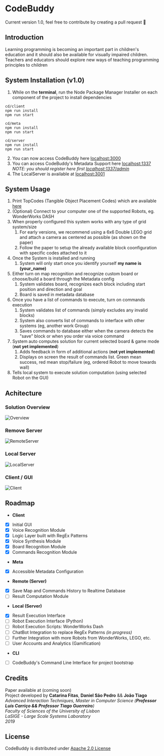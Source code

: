 # CodeBuddy

Current version 1.0, feel free to contribute by creating a pull request :rocket:

## Introduction 

Learning programming is becoming an important part in children's education and it should also be available for visually impaired children. Teachers and educators should explore new ways of teaching programming principles to children

## System Installation (v1.0)

1. While on the __terminal__, run the Node Package Manager Installer on each component of the project to install dependencies

`cd/client`  
`npm run install`  
`npm run start`  

`cd/meta`  
`npm run install`  
`npm run start`  

`cd/server`  
`npm run install`  
`npm run start`  

2. You can now access CodeBuddy here [localhost:3000](http://localhost:3000)
3. You can access CodeBuddy's Metadata Support here [localhost:1337](http://localhost:1337)
*NOTE: you should register here first [localhost:1337/admin](http://localhost:1337/admin)*
4. The LocalServer is available at [localhost:3001](http://localhost:3001)

## System Usage

1. Print TopCodes (Tangible Object Placement Codes) which are available [here](http://users.eecs.northwestern.edu/~mhorn/topcodes/topcodes.pdf)
2. (Optional) Connect to your computer one of the supported Robots, eg. WonderWorks DASH
3. When properly configured this system works with any type of grid system/size
   1. For early versions, we recommend using a 6x6 Double LEGO grid and attach a camera as centered as possible (as shown on the paper)
   2. Follow the paper to setup the already available block coonfiguration with specific codes attached to it 
4. Once the System is installed and running
   1. System will only start once you identify yourself __my name is (your_name)__
5. Either turn on map recognition and recognize custom board or choose/build a board through the Metadata config
   1. System validates board, recognizes each block including start position and direction and goal
   2. Board is saved in metadata database
6. Once you have a list of commands to execute, turn on commands execution
   1. System validates list of commands (simply excludes any invalid blocks)
   2. System also converts list of commands to interface with other systems (eg, another work Group)
   3. Saves commands to database either when the camera detects the "save" block or when you order via voice command
7. System auto computes solution for current selected board & game mode (__not yet implemented__)
   1. Adds feedback in form of additional actions (__not yet implemented__)
   2. Displays on screen the result of commands list. Green mean success, red mean stop/failure (eg, ordered Robot to move towards wall)
8. Tells local system to execute solution computation (using selected Robot on the GUI)

## Achitecture

### Solution Overview
![Overview](https://i.ibb.co/SnxFKXW/codebuddy-solution-overview.png)
### Remove Server
![RemoteServer](https://i.ibb.co/YTw3LBc/codebuddy-remote.png)
### Local Server
![LocalServer](https://i.ibb.co/3SBXLgD/codebuddy-local.png)
### Client / GUI
![Client](https://i.ibb.co/NFzy8gG/codebuddy-client.png)

## Roadmap

- __Client__  
- [x] Initial GUI
- [x] Voice Recognition Module
- [x] Logic Layer built with RegEx Patterns
- [x] Voice Synthesis Module
- [x] Board Recognition Module
- [x] Commands Recognition Module  
- __Meta__  
- [x] Accessible Metadata Configuration  
- __Remote (Server)__  
- [x] Save Map and Commands History to Realtime Database
- [ ] Result Computation Module  
- __Local (Server)__  
- [x] Result Execution Interface
- [ ] Robot Execution Interface (Python)
- [ ] Robot Execution Scripts: WonderWorks Dash
- [ ] ChatBot Integration to replace RegEx Patterns *(in progress)*
- [ ] Further Integration with more Robots from WonderWorks, LEGO, etc.
- [ ] User Accounts and Analytics (Gamification)  
- __CLI__  
- [ ] CodeBuddy's Command Line Interface for project bootstrap

## Credits

Paper available at (coming soon)  
Project developed by __Catarina Fitas__, __Daniel São Pedro__ && __João Tiago__  
*Advanced Interaction Techniques, Master in Computer Science (__Professor Luís Carriço && Professor Tiago Guerreiro__)*  
*Faculty of Sciences of the University of Lisbon*  
*LaSIGE - Large Scale Systems Laboratory*  
*2019*  

## License

CodeBuddy is distributed under [Apache 2.0 License](https://github.com/jtiagodev/codebuddy/blob/master/LICENSE)
